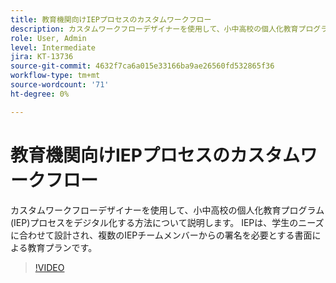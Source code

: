 ```yaml
---
title: 教育機関向けIEPプロセスのカスタムワークフロー
description: カスタムワークフローデザイナーを使用して、小中高校の個人化教育プログラム(IEP)プロセスをデジタル化する方法について説明します
role: User, Admin
level: Intermediate
jira: KT-13736
source-git-commit: 4632f7ca6a015e33166ba9ae26560fd532865f36
workflow-type: tm+mt
source-wordcount: '71'
ht-degree: 0%

---
```


# 教育機関向けIEPプロセスのカスタムワークフロー

カスタムワークフローデザイナーを使用して、小中高校の個人化教育プログラム(IEP)プロセスをデジタル化する方法について説明します。 IEPは、学生のニーズに合わせて設計され、複数のIEPチームメンバーからの署名を必要とする書面による教育プランです。

>[!VIDEO](https://video.tv.adobe.com/v/3422174?quality=12&learn=on&hidetitle=true)
